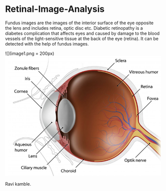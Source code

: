 # Retinal-Image-Analysis

Fundus images are the images of the interior surface of the eye opposite the lens and includes retina, optic disc etc. Diabetic retinopathy is a diabetes complication that affects eyes and caused by damage to the blood vessels of the light-sensitive tissue at the back of the eye (retina). It can be detected with the help of fundus images.


<!-- <a href="url"><img src="http://url.to/image.png" align="left" height="48" width="48" ></a> -->

![](image1.png = 200px)
![](image2.png)



Ravi kamble.

